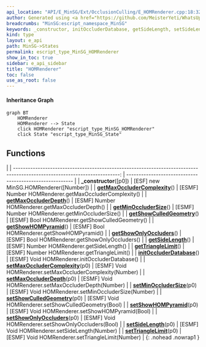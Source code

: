 ```yaml
---
api_location: "API/E_MinSG/Ext/OcclusionCulling/E_HOMRenderer.cpp:18:32"
author: Generated using <a href="https://github.com/MeisterYeti/WhatsUpDoc">WhatsUpDoc</a>
breadcrumbs: "MinSG:escript_namespace_MinSG"
keywords: _constructor, initOccluderDatabase, getSideLength, setSideLength, getMinOccluderSize, setMinOccluderSize, getMaxOccluderComplexity, setMaxOccluderComplexity, getMaxOccluderDepth, setMaxOccluderDepth, getTriangleLimit, setTriangleLimit, getShowOnlyOccluders, setShowOnlyOccluders, getShowHOMPyramid, setShowHOMPyramid, getShowCulledGeometry, setShowCulledGeometry
kind: type
layout: e_api
path: MinSG->States
permalink: escript_type_MinSG_HOMRenderer
show_in_toc: true
sidebar: e_api_sidebar
title: "HOMRenderer"
toc: false
use_as_root: false
---
```


#### Inheritance Graph

```mermaid
graph BT
	HOMRenderer
	HOMRenderer --> State
	click HOMRenderer "escript_type_MinSG_HOMRenderer"
	click State "escript_type_MinSG_State"
```

## Functions

|
| -------------------------------------------------------------------------------------------------------------------------: | -------------------------------------------------------- | 
| **_constructor**([p0])                                                                                                     | [ESF] new MinSG.HOMRenderer([Number])                    | 
| **[getMaxOccluderComplexity](classMinSG_1_1HOMRenderer#classMinSG_1_1HOMRenderer_1a7bff424002701e6b680d17f2a9109d0d)**()   | [ESMF] Number HOMRenderer.getMaxOccluderComplexity()     | 
| **[getMaxOccluderDepth](classMinSG_1_1HOMRenderer#classMinSG_1_1HOMRenderer_1a9298e5ed6cef118521168e441b893604)**()        | [ESMF] Number HOMRenderer.getMaxOccluderDepth()          | 
| **[getMinOccluderSize](classMinSG_1_1HOMRenderer#classMinSG_1_1HOMRenderer_1a8438e1ac0dabca04125dc8cd8089c45c)**()         | [ESMF] Number HOMRenderer.getMinOccluderSize()           | 
| **[getShowCulledGeometry](classMinSG_1_1HOMRenderer#classMinSG_1_1HOMRenderer_1a39b0fdffe69a6da9ab9503102e7e9e94)**()      | [ESMF] Bool HOMRenderer.getShowCulledGeometry()          | 
| **[getShowHOMPyramid](classMinSG_1_1HOMRenderer#classMinSG_1_1HOMRenderer_1adea7068bcc7a32e910d39cf6963b51bd)**()          | [ESMF] Bool HOMRenderer.getShowHOMPyramid()              | 
| **[getShowOnlyOccluders](classMinSG_1_1HOMRenderer#classMinSG_1_1HOMRenderer_1a126d4bd8389267143564e2649f2fe3b7)**()       | [ESMF] Bool HOMRenderer.getShowOnlyOccluders()           | 
| **[getSideLength](classMinSG_1_1HOMRenderer#classMinSG_1_1HOMRenderer_1a5053503e53d52ba56a69bfd0e6d2ba48)**()              | [ESMF] Number HOMRenderer.getSideLength()                | 
| **[getTriangleLimit](classMinSG_1_1HOMRenderer#classMinSG_1_1HOMRenderer_1aee806ba473877fbc057fdfd06568430a)**()           | [ESMF] Number HOMRenderer.getTriangleLimit()             | 
| **[initOccluderDatabase](classMinSG_1_1HOMRenderer#classMinSG_1_1HOMRenderer_1abe467adcb93175bcf12ab39caf946f94)**()       | [ESMF] Void HOMRenderer.initOccluderDatabase()           | 
| **[setMaxOccluderComplexity](classMinSG_1_1HOMRenderer#classMinSG_1_1HOMRenderer_1a6a1989fc13004c8d70d9cd65c97df914)**(p0) | [ESMF] Void HOMRenderer.setMaxOccluderComplexity(Number) | 
| **[setMaxOccluderDepth](classMinSG_1_1HOMRenderer#classMinSG_1_1HOMRenderer_1acee928feddb1b3410b771065be4488ae)**(p0)      | [ESMF] Void HOMRenderer.setMaxOccluderDepth(Number)      | 
| **[setMinOccluderSize](classMinSG_1_1HOMRenderer#classMinSG_1_1HOMRenderer_1a97df6a257bb2af2bebe2f9c77bc7050d)**(p0)       | [ESMF] Void HOMRenderer.setMinOccluderSize(Number)       | 
| **[setShowCulledGeometry](classMinSG_1_1HOMRenderer#classMinSG_1_1HOMRenderer_1a94942cfa8b55b4dc183df61bf3c8fe19)**(p0)    | [ESMF] Void HOMRenderer.setShowCulledGeometry(Bool)      | 
| **[setShowHOMPyramid](classMinSG_1_1HOMRenderer#classMinSG_1_1HOMRenderer_1aa98360e43602107ae15c321b852026f6)**(p0)        | [ESMF] Void HOMRenderer.setShowHOMPyramid(Bool)          | 
| **[setShowOnlyOccluders](classMinSG_1_1HOMRenderer#classMinSG_1_1HOMRenderer_1a2903fb913733633479e5c639b3ba41cd)**(p0)     | [ESMF] Void HOMRenderer.setShowOnlyOccluders(Bool)       | 
| **[setSideLength](classMinSG_1_1HOMRenderer#classMinSG_1_1HOMRenderer_1a9c63b4bcb5c15947b0e482bd246937b6)**(p0)            | [ESMF] Void HOMRenderer.setSideLength(Number)            | 
| **[setTriangleLimit](classMinSG_1_1HOMRenderer#classMinSG_1_1HOMRenderer_1aa87c53172df06610d804eb04df3e8494)**(p0)         | [ESMF] Void HOMRenderer.setTriangleLimit(Number)         | 
{: .nohead .nowrap1 }

